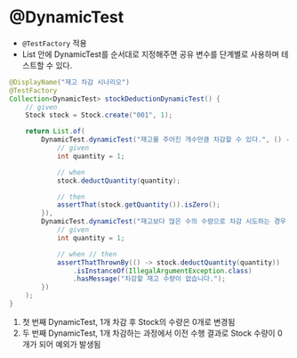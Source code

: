 # @DynamicTest

- `@TestFactory` 적용
- List 안에 DynamicTest를 순서대로 지정해주면 공유 변수를 단계별로 사용하며 테스트할 수 있다.

```java
@DisplayName("재고 차감 시나리오")
@TestFactory
Collection<DynamicTest> stockDeductionDynamicTest() {
	// given
	Stock stock = Stock.create("001", 1);

	return List.of(
		DynamicTest.dynamicTest("재고를 주어진 개수만큼 차감할 수 있다.", () -> {
			// given
			int quantity = 1;

			// when
			stock.deductQuantity(quantity);

			// then
			assertThat(stock.getQuantity()).isZero();
		}),
		DynamicTest.dynamicTest("재고보다 많은 수의 수량으로 차감 시도하는 경우 예외가 발생한다.", () -> {
			// given
			int quantity = 1;

			// when // then
			assertThatThrownBy(() -> stock.deductQuantity(quantity))
				.isInstanceOf(IllegalArgumentException.class)
				.hasMessage("차감할 재고 수량이 없습니다.");
		})
	);
}
```

1. 첫 번째 DynamicTest, 1개 차감 후 Stock의 수량은 0개로 변경됨
2. 두 번째 DynamicTest, 1개 차감하는 과정에서 이전 수행 결과로 Stock 수량이 0개가 되어 예외가 발생됨

